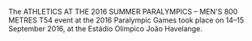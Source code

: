 The ATHLETICS AT THE 2016 SUMMER PARALYMPICS – MEN'S 800 METRES T54 event at the 2016 Paralympic Games took place on 14–15 September 2016, at the Estádio Olímpico João Havelange.
